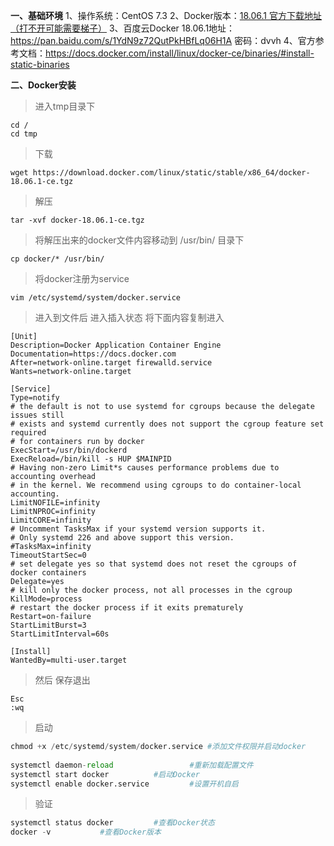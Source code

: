 **一、基础环境**
1、操作系统：CentOS 7.3
2、Docker版本：[18.06.1 官方下载地址（打不开可能需要梯子）](https://download.docker.com/linux/static/stable/x86_64/)
3、百度云Docker 18.06.1地址：https://pan.baidu.com/s/1YdN9z72QutPkHBfLq06H1A 密码：dvvh
4、官方参考文档：https://docs.docker.com/install/linux/docker-ce/binaries/#install-static-binaries

**二、Docker安装**

>进入tmp目录下

```
cd /
cd tmp
```

> 下载

```
wget https://download.docker.com/linux/static/stable/x86_64/docker-18.06.1-ce.tgz
```

> 解压

```
tar -xvf docker-18.06.1-ce.tgz
```

>将解压出来的docker文件内容移动到 /usr/bin/ 目录下

```
cp docker/* /usr/bin/
```

> 将docker注册为service

```
vim /etc/systemd/system/docker.service
```

> 进入到文件后 进入插入状态 将下面内容复制进入

```
[Unit]
Description=Docker Application Container Engine
Documentation=https://docs.docker.com
After=network-online.target firewalld.service
Wants=network-online.target
  
[Service]
Type=notify
# the default is not to use systemd for cgroups because the delegate issues still
# exists and systemd currently does not support the cgroup feature set required
# for containers run by docker
ExecStart=/usr/bin/dockerd
ExecReload=/bin/kill -s HUP $MAINPID
# Having non-zero Limit*s causes performance problems due to accounting overhead
# in the kernel. We recommend using cgroups to do container-local accounting.
LimitNOFILE=infinity
LimitNPROC=infinity
LimitCORE=infinity
# Uncomment TasksMax if your systemd version supports it.
# Only systemd 226 and above support this version.
#TasksMax=infinity
TimeoutStartSec=0
# set delegate yes so that systemd does not reset the cgroups of docker containers
Delegate=yes
# kill only the docker process, not all processes in the cgroup
KillMode=process
# restart the docker process if it exits prematurely
Restart=on-failure
StartLimitBurst=3
StartLimitInterval=60s
  
[Install]
WantedBy=multi-user.target
```

> 然后 保存退出

```
Esc
:wq
```

> 启动

```python
chmod +x /etc/systemd/system/docker.service #添加文件权限并启动docker
 
systemctl daemon-reload                 #重新加载配置文件
systemctl start docker          #启动Docker
systemctl enable docker.service         #设置开机自启
```

> 验证

```python
systemctl status docker         #查看Docker状态
docker -v           #查看Docker版本
```

